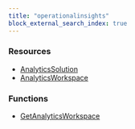 ```yaml
---
title: "operationalinsights"
block_external_search_index: true
---
```


<!-- WARNING: this file was generated by Pulumi Docs Generator. -->
<!-- Do not edit by hand unless you're certain you know what you are doing! -->

<h3>Resources</h3>
<ul class="api">
    <li><a href="analyticssolution"><span class="symbol resource"></span>AnalyticsSolution</a></li>
    <li><a href="analyticsworkspace"><span class="symbol resource"></span>AnalyticsWorkspace</a></li>
</ul>

<h3>Functions</h3>
<ul class="api">
    <li><a href="getanalyticsworkspace"><span class="symbol datasource"></span>GetAnalyticsWorkspace</a></li>
</ul>


